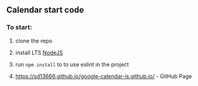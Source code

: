 ## Calendar start code

### To start:

1. clone the repo
2. install LTS [NodeJS](https://nodejs.org/en/)
3. run `npm install` to to use eslint in the project

4. https://sd13666.github.io/google-calendar-js.github.io/ - GitHub Page
